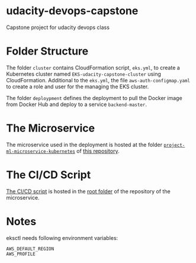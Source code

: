 # udacity-devops-capstone
Capstone project for udacity devops class

# Folder Structure

The folder `cluster` contains CloudFormation script, `eks.yml`, 
to create a Kubernetes cluster named `EKS-udacity-capstone-cluster` using CloudFormation. Additional to the `eks.yml`, 
the file `aws-auth-configmap.yaml` to create a role and user for the managing the EKS cluster.

The folder `deploypment` defines the deployment to pull the Docker image from Docker Hub and deploy to a service `backend-master`.

# The Microservice

The microservice used in the deployment is hosted at the folder [`project-ml-microservice-kubernetes`](https://github.com/hungtruongquoc/DevOps_Microservices/tree/master/project-ml-microservice-kubernetes) of [this repository](https://github.com/hungtruongquoc/DevOps_Microservices/blob/master/.circleci/config.yml).

# The CI/CD Script

[The CI/CD script](https://github.com/hungtruongquoc/DevOps_Microservices/blob/master/.circleci/config.yml) is hosted in 
the [root folder](https://github.com/hungtruongquoc/DevOps_Microservices) of the repository of the microservice.

# Notes

eksctl needs following environment variables:
```
AWS_DEFAULT_REGION
AWS_PROFILE
```
